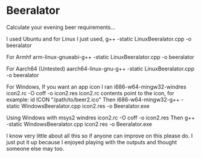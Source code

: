 # Beeralator
Calculate your evening beer requirements...

I used Ubuntu and for Linux I just used,
g++ -static LinuxBeeralator.cpp -o beeralator

For Armhf
arm-linux-gnueabi-g++ -static LinuxBeeralator.cpp -o beeralator

For Aarch64 (Untested)
aarch64-linux-gnu-g++ -static LinuxBeeralator.cpp -o beeralator

For Windows, If you want an app icon I ran
i686-w64-mingw32-windres icon2.rc -O coff -o icon2.res 
icon2.rc contents point to the icon, for example: id ICON "/path/to/beer2.ico"
Then 
i686-w64-mingw32-g++ -static WindowsBeeralator.cpp icon2.res -o Beeralator.exe

Using Windows with msys2
windres icon2.rc -O coff -o icon2.res
Then
g++ -static WindowsBeeralator.cpp icon2.res -o Beeralator.exe

I know very little about all this so if anyone can improve on this please do.
I just put it up because I enjoyed playing with the outputs and thought someone
else may too.





